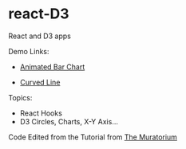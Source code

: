 # react-D3
React and D3 apps

Demo Links:

* [Animated Bar Chart](https://codepen.io/slaleye/pen/GRgPOmg)

* [Curved Line](https://codepen.io/slaleye/pen/BayGPzz)

Topics:
- React Hooks 
- D3 Circles, Charts, X-Y Axis...


Code Edited from the Tutorial from [The Muratorium](https://www.youtube.com/channel/UCKfcSawDV88REF9jVwqqbag)
